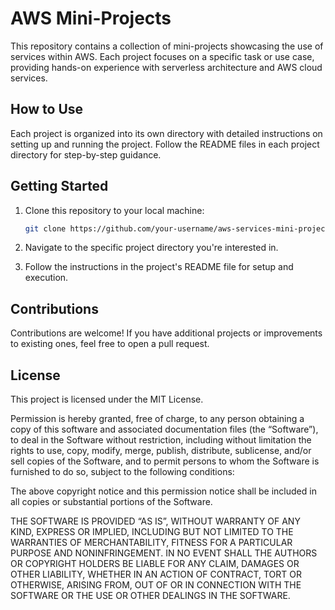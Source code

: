 # AWS Mini-Projects

This repository contains a collection of mini-projects showcasing the use of services within AWS. Each project focuses on a specific task or use case, providing hands-on experience with serverless architecture and AWS cloud services.

<!--
## Projects
- [Image Processing with AWS Lambda and S3](https://github.com/AdrianMarasigan/AWS-Services-Mini-Projects/tree/main/Image%20Processing%20with%20AWS%20Lambda%20and%20S3)
- [Serverless Contact Form with AWS Lambda and API Gateway](https://github.com/AdrianMarasigan/AWS-Services-Mini-Projects/tree/main/Serverless%20Contact%20Form%20with%20AWS%20Lambda%20and%20API%20Gateway)
- [Serverless Data Analysis with AWS Lambda and Amazon Athena](https://github.com/AdrianMarasigan/AWS-Services-Mini-Projects/tree/main/Serverless%20Data%20Analysis%20with%20AWS%20Lambda%20and%20Amazon%20Athena)
- [Serverless Email Notifications with AWS Lambda and Amazon SES](https://github.com/AdrianMarasigan/AWS-Services-Mini-Projects/tree/main/Serverless%20Email%20Notifications%20with%20AWS%20Lambda%20and%20Amazon%20SES)
- [Serverless Web Scraping with AWS Lambda and Selenium](https://github.com/AdrianMarasigan/AWS-Services-Mini-Projects/tree/main/Serverless%20Web%20Scraping%20with%20AWS%20Lambda%20and%20Selenium)
- [CRUD API with Lambda and DynamoDB](https://github.com/AdrianMarasigan/AWS-Services-Mini-Projects/tree/main/AWS%20Tutorial%20CRUD%20API%20with%20AWS%20Lambda%20and%20DynamoDB)
-->

## How to Use

Each project is organized into its own directory with detailed instructions on setting up and running the project. Follow the README files in each project directory for step-by-step guidance.

## Getting Started

1. Clone this repository to your local machine:

    ```bash
    git clone https://github.com/your-username/aws-services-mini-projects.git
    ```
2. Navigate to the specific project directory you're interested in.

3. Follow the instructions in the project's README file for setup and execution.
   
## Contributions
Contributions are welcome! If you have additional projects or improvements to existing ones, feel free to open a pull request.

## License
This project is licensed under the MIT License.

Permission is hereby granted, free of charge, to any person obtaining a copy of this software and associated documentation files (the “Software”), to deal in the Software without restriction, including without limitation the rights to use, copy, modify, merge, publish, distribute, sublicense, and/or sell copies of the Software, and to permit persons to whom the Software is furnished to do so, subject to the following conditions:

The above copyright notice and this permission notice shall be included in all copies or substantial portions of the Software.

THE SOFTWARE IS PROVIDED “AS IS”, WITHOUT WARRANTY OF ANY KIND, EXPRESS OR IMPLIED, INCLUDING BUT NOT LIMITED TO THE WARRANTIES OF MERCHANTABILITY, FITNESS FOR A PARTICULAR PURPOSE AND NONINFRINGEMENT. IN NO EVENT SHALL THE AUTHORS OR COPYRIGHT HOLDERS BE LIABLE FOR ANY CLAIM, DAMAGES OR OTHER LIABILITY, WHETHER IN AN ACTION OF CONTRACT, TORT OR OTHERWISE, ARISING FROM, OUT OF OR IN CONNECTION WITH THE SOFTWARE OR THE USE OR OTHER DEALINGS IN THE SOFTWARE.
